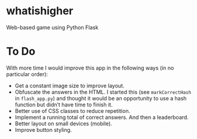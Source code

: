 # whatishigher
Web-based game using Python Flask

# To Do
With more time I would improve this app in the following ways (in no particular order):
- Get a constant image size to improve layout.
- Obfuscate the answers in the HTML. I started this (see `markCorrectHash` in `flash_app.py`) and thought it would be an opportunity to use a hash function but didn’t have time to finish it.
- Better use of CSS classes to reduce repetition.
- Implement a running total of correct answers. And then a leaderboard.
- Better layout on small devices (mobile).
- Improve button styling.
